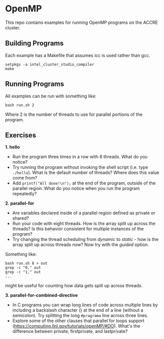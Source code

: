 # OpenMP

This repo contains examples for running OpenMP programs on the ACCRE cluster.

## Building Programs

Each example has a Makefile that assumes icc is used rather than gcc. 

	setpkgs -a intel_cluster_studio_compiler
	make

## Running Programs

All examples can be run with something like:

	bash run.sh 2

Where 2 is the number of threads to use for parallel portions of the program.

## Exercises

**1. hello**

- Run the program three times in a row with 8 threads. What do you notice?
- Try running the program without invoking the shell script (i.e. type ```./hello```). What is the default number of threads? Where does this value come from?
- Add ```printf("All done!\n");``` at the end of the program, outside of the parallel region. What do you notice when you run the program repeatedly?

**2. parallel-for** 

- Are variables declared inside of a parallel region defined as private or shared?
- Run your code with eight threads. How is the array split up across the threads? Is this behavior consistent for multiple instances of the program?
- Try changing the thread scheduling from *dynamic* to *static* - how is the array split up across threads now? Now try with the *guided* option.

Something like:

	bash run.sh 8 > out
	grep -c "0," out
	grep -c "1," out
	...

might be useful for counting how data gets split up across threads.

**3. parallel-for-combined-directive**

- In C programs you can wrap long lines of code across multiple lines by including a backslash character (\) at the end of a line (without a semicolon). Try splitting the long ```#pragrama``` line across three lines.
- Explore some of the other clauses that parallel for loops support (https://computing.llnl.gov/tutorials/openMP/#DO). What's the difference between private, firstprivate, and lastprivate?